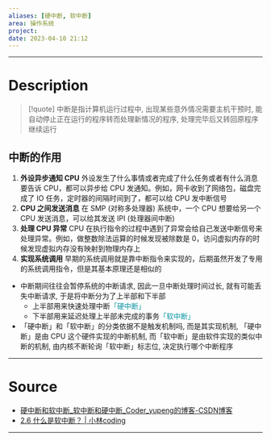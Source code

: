 ```yaml
---
aliases: [硬中断, 软中断]
area: 操作系统
project: 
date: 2023-04-10 21:12
---
```

---
# Description
> [!quote]
> 中断是指计算机运行过程中, 出现某些意外情况需要主机干预时, 能自动停止正在运行的程序转而处理新情况的程序, 处理完毕后又转回原程序继续运行

## 中断的作用
1. **外设异步通知 CPU**
     外设发生了什么事情或者完成了什么任务或者有什么消息要告诉 CPU，都可以异步给 CPU 发通知。例如，网卡收到了网络包，磁盘完成了 IO 任务，定时器的间隔时间到了，都可以给 CPU 发中断信号
 1. **CPU 之间发送消息**
     在 SMP (对称多处理器) 系统中，一个 CPU 想要给另一个 CPU 发送消息，可以给其发送 IPI (处理器间中断)
 1. **处理 CPU 异常**
    CPU 在执行指令的过程中遇到了异常会给自己发送中断信号来处理异常。例如，做整数除法运算的时候发现被除数是 0，访问虚拟内存的时候发现虚拟内存没有映射到物理内存上
1. **实现系统调用**
    早期的系统调用就是靠中断指令来实现的，后期虽然开发了专用的系统调用指令，但是其基本原理还是相似的

- 中断期间往往会暂停系统的中断请求, 因此一旦中断处理时间过长, 就有可能丢失中断请求, 于是将中断分为了上半部和下半部
    - 上半部用来快速处理中断<font color="#0593A2">「硬中断」</font>
    - 下半部用来延迟处理上半部未完成的事务<font color="#0593A2">「软中断」</font>
- 「硬中断」和「软中断」的分类依据不是触发机制吗, 而是其实现机制, 「硬中断」是由 CPU 这个硬件实现的中断机制, 而「软中断」是由软件实现的类似中断的机制, 由内核不断轮询「软中断」标志位, 决定执行哪个中断程序
---
# Source
- [硬中断和软中断\_软中断和硬中断\_Coder\_yupeng的博客-CSDN博客](https://blog.csdn.net/weixin_43215305/article/details/120027555)
- [2.6 什么是软中断？ | 小林coding](https://xiaolincoding.com/os/1_hardware/soft_interrupt.html)
---
